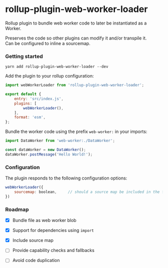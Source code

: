 # rollup-plugin-web-worker-loader

Rollup plugin to bundle web worker code to later be instantiated as a Worker.  

Preserves the code so other plugins can modify it and/or transpile it.  
Can be
configured to inline a sourcemap. 

### Getting started

```
yarn add rollup-plugin-web-worker-loader --dev
```

Add the plugin to your rollup configuration:

```javascript
import webWorkerLoader from 'rollup-plugin-web-worker-loader';

export default {
    entry: 'src/index.js',
    plugins: [ 
        webWorkerLoader(),
    ],
    format: 'esm',
};
```

Bundle the worker code using the prefix `web-worker:` in your imports:

```javascript
import DataWorker from 'web-worker:./DataWorker';

const dataWorker = new DataWorker();
dataWorker.postMessage('Hello World!');
```

### Configuration
The plugin responds to the following configuration options:
```javascript
webWorkerLoader({
    sourcemap: boolean,     // should a source map be included in the final output
})
```

### Roadmap
- [x] Bundle file as web worker blob
- [x] Support for dependencies using `import`
- [x] Include source map
- [ ] Provide capability checks and fallbacks
- [ ] Avoid code duplication



